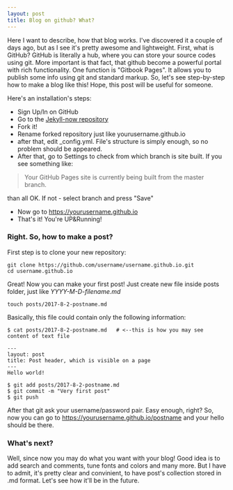 ```yaml
---
layout: post
title: Blog on github? What?
---
```


Here I want to describe, how that blog works. I've discovered it a couple of days ago, but as I see it's pretty awesome and lightweight.
First, what is GitHub? GitHub is literally a hub, where you can store your source codes using git. More important is that fact, that github become a powerful portal with rich functionality. One function is "Gitbook Pages". It allows you to publish some info using git and standard markup. So, let's see step-by-step how to make a blog like this! Hope, this post will be useful for someone.

Here's an installation's steps:
* Sign Up/In on GitHub
* Go to the [Jekyll-now repository](https://github.com/barryclark/jekyll-now/)
* Fork it!
* Rename forked repository just like yourusername.github.io
* after that, edit _config.yml. File's structure is simply enough, so no problem should be appeared.
* After that, go to Settings to check from which branch is site built. If you see something like:
  
> Your GitHub Pages site is currently being built from the master branch.

than all OK. If not - select branch and press "Save"
* Now go to https://yourusername.github.io
* That's it! You're UP&Running!

### Right. So, how to make a post?

First step is to clone your new repository:
```
git clone https://github.com/username/username.github.io.git
cd username.github.io
```
Great! Now you can make your first post! Just create new file inside posts folder, just like *YYYY-M-D-filename.md*
```
touch posts/2017-8-2-postname.md
```
Basically, this file could contain only the following information:
```
$ cat posts/2017-8-2-postname.md   # <--this is how you may see content of text file

---
layout: post
title: Post header, which is visible on a page
---
Hello world!

$ git add posts/2017-8-2-postname.md
$ git commit -m "Very first post"
$ git push   
```
After that git ask your username/password pair.
Easy enough, right? So, now you can go to https://yourusername.github.io/postname and your hello should be there.

### What's next?

Well, since now you may do what you want with your blog! Good idea is to add search and comments, tune fonts and colors and many more. But I have to admit, it's pretty clear and convinient, to have post's collection stored in .md format. Let's see how it'll be in the future.
